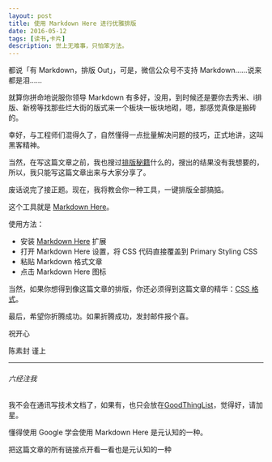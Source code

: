 ```yaml
---
layout: post
title: 使用 Markdown Here 进行优雅排版
date: 2016-05-12
tags: [读书,卡片]
description: 世上无难事，只怕笨方法。
---
```



都说「有 Markdown，排版 Out」，可是，微信公众号不支持 Markdown……说来都是泪……

就算你拼命地说服你领导 Markdown 有多好，没用，到时候还是要你去秀米、i排版、新榜等找那些烂大街的版式来一个板块一板块地砌，嗯，那感觉真像是搬砖的。

幸好，与工程师们混得久了，自然懂得一点批量解决问题的技巧，正式地讲，这叫黑客精神。

当然，在写这篇文章之前，我也搜过[排版秘籍](https://www.zhihu.com/question/23640203)什么的，搜出的结果没有我想要的，所以，我只能写这篇文章出来与大家分享了。

废话说完了接正题。现在，我将教会你一种工具，一键排版全部搞掂。

这个工具就是 [Markdown Here](http://markdown-here.com/)。

使用方法：

- 安装 [Markdown Here](http://markdown-here.com/) 扩展
- 打开 Markdown Here 设置，将 CSS 代码直接覆盖到 Primary Styling CSS 
- 粘贴 Markdown 格式文章
- 点击 Markdown Here 图标

当然，如果你想得到像这篇文章的排版，你还必须得到这篇文章的精华：[CSS 格式](https://github.com/cnfeat/GoodThingList/blob/master/MarkdownHereCnFeat.css)。

最后，希望你折腾成功。如果折腾成功，发封邮件报个喜。

祝开心

陈素封 谨上

----

###### 六经注我

我不会在通讯写技术文档了，如果有，也只会放在[GoodThingList](https://github.com/cnfeat/GoodThingList)，觉得好，请加星。

懂得使用 Google 学会使用 Markdown Here 是元认知的一种。

把这篇文章的所有链接点开看一看也是元认知的一种

